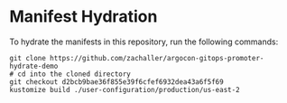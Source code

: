 # Manifest Hydration

To hydrate the manifests in this repository, run the following commands:

```shell
git clone https://github.com/zachaller/argocon-gitops-promoter-hydrate-demo
# cd into the cloned directory
git checkout d2bcb9bae36f855e39f6cfef6932dea43a6f5f69
kustomize build ./user-configuration/production/us-east-2
```
